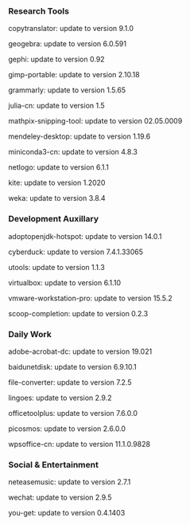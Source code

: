 ### Research Tools

copytranslator: update to version 9.1.0

geogebra: update to version 6.0.591

gephi: update to version 0.92

gimp-portable: update to version 2.10.18

grammarly: update to version 1.5.65

julia-cn: update to version 1.5

mathpix-snipping-tool: update to version 02.05.0009

mendeley-desktop: update to version 1.19.6

miniconda3-cn: update to version 4.8.3

netlogo: update to version 6.1.1

kite: update to version 1.2020

weka: update to version 3.8.4

### Development Auxillary

adoptopenjdk-hotspot: update to version 14.0.1

cyberduck: update to version 7.4.1.33065

utools: update to version 1.1.3

virtualbox: update to version 6.1.10

vmware-workstation-pro: update to version 15.5.2

scoop-completion: update to version 0.2.3

### Daily Work

adobe-acrobat-dc: update to version 19.021

baidunetdisk: update to version 6.9.10.1

file-converter: update to version 7.2.5

lingoes: update to version 2.9.2

officetoolplus: update to version 7.6.0.0

picosmos: update to version 2.6.0.0

wpsoffice-cn: update to version 11.1.0.9828

### Social & Entertainment

neteasemusic: update to version 2.7.1

wechat: update to version 2.9.5

you-get: update to version 0.4.1403
